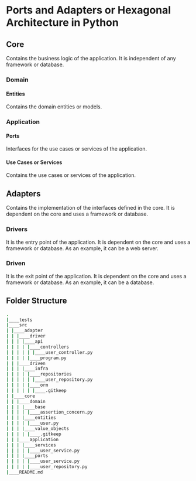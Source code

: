 # Ports and Adapters or Hexagonal Architecture in Python

## Core

Contains the business logic of the application. It is independent of any framework or database.

### Domain

#### Entities

Contains the domain entities or models.

### Application

#### Ports

Interfaces for the use cases or services of the application.

#### Use Cases or Services

Contains the use cases or services of the application.

## Adapters

Contains the implementation of the interfaces defined in the core. It is dependent on the core and uses a framework or database.

### Drivers

It is the entry point of the application. It is dependent on the core and uses a framework or database. As an example, it can be a web server.

### Driven

It is the exit point of the application. It is dependent on the core and uses a framework or database. As an example, it can be a database.

## Folder Structure

```sh
.
|____tests
|____src
| |____adapter
| | |____driver
| | | |____api
| | | | |____controllers
| | | | | |____user_controller.py
| | | | |____program.py
| | |____driven
| | | |____infra
| | | | |____repositories
| | | | | |____user_repository.py
| | | | |____orm
| | | | | |____.gitkeep
| |____core
| | |____domain
| | | |____base
| | | | |____assertion_concern.py
| | | |____entities
| | | | |____user.py
| | | |____value_objects
| | | | |____.gitkeep
| | |____application
| | | |____services
| | | | |____user_service.py
| | | |____ports
| | | | |____user_service.py
| | | | |____user_repository.py
|____README.md
```
